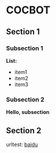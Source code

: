 # COCBOT

## Section 1

### Subsection 1
**List:**
- item1
- item2
- item3
### Subsection 2
**Hello, subsection**
## Section 2
urltest: [baidu](http://www.baidu.com)


